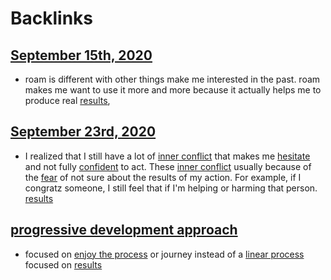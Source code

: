 
# Backlinks
## [September 15th, 2020](<September 15th, 2020.md>)
-  roam is different with other things make me interested in the past. roam makes me want to use it more and more because it actually helps me to produce real [results](<results.md>),

## [September 23rd, 2020](<September 23rd, 2020.md>)
- I realized that I still have a lot of [inner conflict](<inner conflict.md>) that makes me [hesitate](<hesitate.md>) and not fully [confident](<confident.md>) to act. These [inner conflict](<inner conflict.md>) usually because of the [fear](<fear.md>) of not sure about the results of my action. For example, if I congratz someone, I still feel that if I'm helping or harming that person. [results](<results.md>)

## [progressive development approach](<progressive development approach.md>)
- focused on [enjoy the process](<enjoy the process.md>) or journey instead of a [linear process](<linear process.md>) focused on [results](<results.md>)


